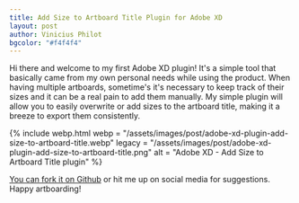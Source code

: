 ```yaml
--- 
title: Add Size to Artboard Title Plugin for Adobe XD
layout: post
author: Vinicius Philot
bgcolor: "#f4f4f4"
---
```

Hi there and welcome to my first Adobe XD plugin! It's a simple tool that basically came from my own personal needs while using the product. When having multiple artboards, sometime's it's necessary to keep track of their sizes and it can be a real pain to add them manually. My simple plugin will allow you to easily overwrite or add sizes to the artboard title, making it a breeze to export them consistently.

{% include webp.html
webp = "/assets/images/post/adobe-xd-plugin-add-size-to-artboard-title.webp"
legacy = "/assets/images/post/adobe-xd-plugin-add-size-to-artboard-title.png"
alt = "Adobe XD - Add Size to Artboard Title plugin"
%}  


[You can fork it on Github](https://github.com/vphilot/xd-add-artboard-dimensions) or hit me up on social media for suggestions. Happy artboarding!




